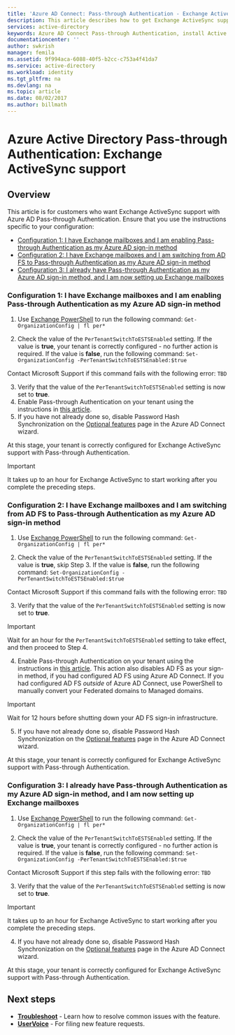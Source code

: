 ```yaml
---
title: 'Azure AD Connect: Pass-through Authentication - Exchange ActiveSync support | Microsoft Docs'
description: This article describes how to get Exchange ActiveSync support with Azure Active Directory (Azure AD) Pass-through Authentication configuration.
services: active-directory
keywords: Azure AD Connect Pass-through Authentication, install Active Directory, required components for Azure AD, SSO, Single Sign-on
documentationcenter: ''
author: swkrish
manager: femila
ms.assetid: 9f994aca-6088-40f5-b2cc-c753a4f41da7
ms.service: active-directory
ms.workload: identity
ms.tgt_pltfrm: na
ms.devlang: na
ms.topic: article
ms.date: 08/02/2017
ms.author: billmath
---
```


# Azure Active Directory Pass-through Authentication: Exchange ActiveSync support

## Overview

This article is for customers who want Exchange ActiveSync support with Azure AD Pass-through Authentication. Ensure that you use the instructions specific to your configuration:

- [Configuration 1: I have Exchange mailboxes and I am enabling Pass-through Authentication as my Azure AD sign-in method](#configuration-1-i-have-exchange-mailboxes-and-i-am-enabling-pass-through-authentication-as-my-azure-ad-sign-in-method)
- [Configuration 2: I have Exchange mailboxes and I am switching from AD FS to Pass-through Authentication as my Azure AD sign-in method](#configuration-2-i-have-exchange-mailboxes-and-i-am-switching-from-ad-fs-to-pass-through-authentication-as-my-azure-ad-sign-in-method)
- [Configuration 3: I already have Pass-through Authentication as my Azure AD sign-in method, and I am now setting up Exchange mailboxes](#configuration-3-i-already-have-pass-through-authentication-as-my-azure-ad-sign-in-method-and-i-am-now-setting-up-exchange-mailboxes)

### Configuration 1: I have Exchange mailboxes and I am enabling Pass-through Authentication as my Azure AD sign-in method

1. Use [Exchange PowerShell](https://technet.microsoft.com/library/mt587043(v=exchg.150).aspx) to run the following command:
```Get-OrganizationConfig | fl per*```

2. Check the value of the `PerTenantSwitchToESTSEnabled` setting. If the value is **true**, your tenant is correctly configured - no further action is required. If the value is **false**, run the following command:
```Set-OrganizationConfig -PerTenantSwitchToESTSEnabled:$true```

Contact Microsoft Support if this command fails with the following error:
```TBD```

3. Verify that the value of the `PerTenantSwitchToESTSEnabled` setting is now set to **true**.
4. Enable Pass-through Authentication on your tenant using the instructions in [this article](active-directory-aadconnect-pass-through-authentication-quick-start.md).
5. If you have not already done so, disable Password Hash Synchronization on the [Optional features](active-directory-aadconnect-get-started-custom.md#optional-features) page in the Azure AD Connect wizard.

At this stage, your tenant is correctly configured for Exchange ActiveSync support with Pass-through Authentication.

>[!IMPORTANT]
>It takes up to an hour for Exchange ActiveSync to start working after you complete the preceding steps.

### Configuration 2: I have Exchange mailboxes and I am switching from AD FS to Pass-through Authentication as my Azure AD sign-in method

1. Use [Exchange PowerShell](https://technet.microsoft.com/library/mt587043(v=exchg.150).aspx) to run the following command:
```Get-OrganizationConfig | fl per*```

2. Check the value of the `PerTenantSwitchToESTSEnabled` setting. If the value is **true**, skip Step 3. If the value is **false**, run the following command:
```Set-OrganizationConfig -PerTenantSwitchToESTSEnabled:$true```

Contact Microsoft Support if this command fails with the following error:
```TBD```

3. Verify that the value of the `PerTenantSwitchToESTSEnabled` setting is now set to **true**.

>[!IMPORTANT]
>Wait for an hour for the `PerTenantSwitchToESTSEnabled` setting to take effect, and then proceed to Step 4.

4. Enable Pass-through Authentication on your tenant using the instructions in [this article](active-directory-aadconnect-pass-through-authentication-quick-start.md). This action also disables AD FS as your sign-in method, if you had configured AD FS using Azure AD Connect. If you had configured AD FS _outside_ of Azure AD Connect, use PowerShell to manually convert your Federated domains to Managed domains.

>[!IMPORTANT]
>Wait for 12 hours before shutting down your AD FS sign-in infrastructure.

5. If you have not already done so, disable Password Hash Synchronization on the [Optional features](active-directory-aadconnect-get-started-custom.md#optional-features) page in the Azure AD Connect wizard.

At this stage, your tenant is correctly configured for Exchange ActiveSync support with Pass-through Authentication.

### Configuration 3: I already have Pass-through Authentication as my Azure AD sign-in method, and I am now setting up Exchange mailboxes

1. Use [Exchange PowerShell](https://technet.microsoft.com/library/mt587043(v=exchg.150).aspx) to run the following command:
```Get-OrganizationConfig | fl per*```

2. Check the value of the `PerTenantSwitchToESTSEnabled` setting. If the value is **true**, your tenant is correctly configured - no further action is required. If the value is **false**, run the following command:
```Set-OrganizationConfig -PerTenantSwitchToESTSEnabled:$true```

Contact Microsoft Support if this step fails with the following error:
```TBD```

3. Verify that the value of the `PerTenantSwitchToESTSEnabled` setting is now set to **true**.

>[!IMPORTANT]
>It takes up to an hour for Exchange ActiveSync to start working after you complete the preceding steps.

4. If you have not already done so, disable Password Hash Synchronization on the [Optional features](active-directory-aadconnect-get-started-custom.md#optional-features) page in the Azure AD Connect wizard.

At this stage, your tenant is correctly configured for Exchange ActiveSync support with Pass-through Authentication.

## Next steps

- [**Troubleshoot**](active-directory-aadconnect-troubleshoot-pass-through-authentication.md) - Learn how to resolve common issues with the feature.
- [**UserVoice**](https://feedback.azure.com/forums/169401-azure-active-directory/category/160611-directory-synchronization-aad-connect) - For filing new feature requests.
